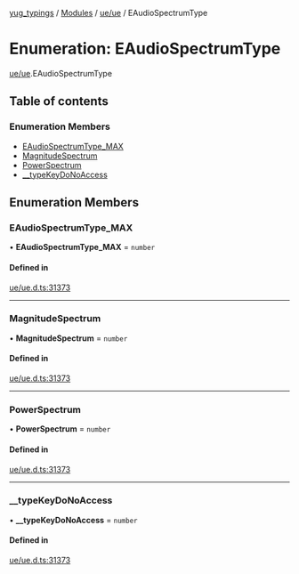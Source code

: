[yug_typings](../README.md) / [Modules](../modules.md) / [ue/ue](../modules/ue_ue.md) / EAudioSpectrumType

# Enumeration: EAudioSpectrumType

[ue/ue](../modules/ue_ue.md).EAudioSpectrumType

## Table of contents

### Enumeration Members

- [EAudioSpectrumType\_MAX](ue_ue.EAudioSpectrumType.md#eaudiospectrumtype_max)
- [MagnitudeSpectrum](ue_ue.EAudioSpectrumType.md#magnitudespectrum)
- [PowerSpectrum](ue_ue.EAudioSpectrumType.md#powerspectrum)
- [\_\_typeKeyDoNoAccess](ue_ue.EAudioSpectrumType.md#__typekeydonoaccess)

## Enumeration Members

### EAudioSpectrumType\_MAX

• **EAudioSpectrumType\_MAX** = `number`

#### Defined in

[ue/ue.d.ts:31373](https://github.com/YugMetaverse/yug_typings/blob/25cad34/ue/ue.d.ts#L31373)

___

### MagnitudeSpectrum

• **MagnitudeSpectrum** = `number`

#### Defined in

[ue/ue.d.ts:31373](https://github.com/YugMetaverse/yug_typings/blob/25cad34/ue/ue.d.ts#L31373)

___

### PowerSpectrum

• **PowerSpectrum** = `number`

#### Defined in

[ue/ue.d.ts:31373](https://github.com/YugMetaverse/yug_typings/blob/25cad34/ue/ue.d.ts#L31373)

___

### \_\_typeKeyDoNoAccess

• **\_\_typeKeyDoNoAccess** = `number`

#### Defined in

[ue/ue.d.ts:31373](https://github.com/YugMetaverse/yug_typings/blob/25cad34/ue/ue.d.ts#L31373)
